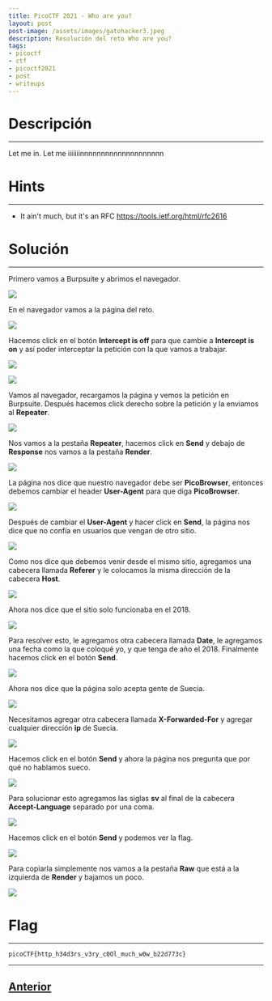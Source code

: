 ```yaml
---
title: PicoCTF 2021 - Who are you?
layout: post
post-image: /assets/images/gatohacker3.jpeg 
description: Resolución del reto Who are you?
tags:
- picoctf
- ctf
- picoctf2021
- post
- writeups
---
```

# Descripción
---

Let me in. Let me iiiiiiinnnnnnnnnnnnnnnnnnnn 


# Hints
---

- It ain't much, but it's an RFC https://tools.ietf.org/html/rfc2616


# Solución
---

Primero vamos a Burpsuite y abrimos el navegador.

![](/images/images-picoctf-2021/who-are-you-1.png)

En el navegador vamos a la página del reto.

![](/images/images-picoctf-2021/who-are-you-2.png)

Hacemos click en el botón **Intercept is off** para que cambie a **Intercept is on** y así poder interceptar la petición con la que vamos a trabajar.

![](/images/images-picoctf-2021/who-are-you-3.png)

![](/images/images-picoctf-2021/who-are-you-4.png)

Vamos al navegador, recargamos la página y vemos la petición en Burpsuite. Después hacemos click derecho sobre la petición y la enviamos al **Repeater**.

![](/images/images-picoctf-2021/who-are-you-5.png)

Nos vamos a la pestaña **Repeater**, hacemos click en **Send** y debajo de **Response** nos vamos a la pestaña  **Render**.

![](/images/images-picoctf-2021/who-are-you-6.png)

La página nos dice que nuestro navegador debe ser **PicoBrowser**, entonces debemos cambiar el header **User-Agent** para que diga **PicoBrowser**.

![](/images/images-picoctf-2021/who-are-you-7.png)

Después de cambiar el **User-Agent** y hacer click en **Send**, la página nos dice que no confía en usuarios que vengan de otro sitio.

![](/images/images-picoctf-2021/who-are-you-8.png)

Como nos dice que debemos venir desde el mismo sitio, agregamos una cabecera llamada **Referer** y le colocamos la misma dirección de la cabecera **Host**.
 
![](/images/images-picoctf-2021/who-are-you-9.png)

Ahora nos dice que el sitio solo funcionaba en el 2018.

![](/images/images-picoctf-2021/who-are-you-10.png)

Para resolver esto, le agregamos otra cabecera llamada **Date**, le agregamos una fecha como la que coloqué yo, y que tenga de año el 2018. Finalmente hacemos click en el botón **Send**.

![](/images/images-picoctf-2021/who-are-you-11.png)

Ahora nos dice que la página solo acepta gente de Suecia.

![](/images/images-picoctf-2021/who-are-you-12.png)

Necesitamos agregar otra cabecera llamada **X-Forwarded-For** y agregar cualquier dirección **ip** de Suecia. 

![](/images/images-picoctf-2021/who-are-you-13.png)

Hacemos click en el botón **Send** y ahora la página nos pregunta que por qué no hablamos sueco.

![](/images/images-picoctf-2021/who-are-you-14.png)

Para solucionar esto agregamos las siglas **sv** al final de la cabecera **Accept-Language** separado por una coma.

![](/images/images-picoctf-2021/who-are-you-15.png)

Hacemos click en el botón **Send** y podemos ver la flag.

![](/images/images-picoctf-2021/who-are-you-16.png)

Para copiarla simplemente nos vamos a la pestaña **Raw** que está a la izquierda de **Render** y bajamos un poco.

![](/images/images-picoctf-2021/who-are-you-17.png)


# Flag
---

`picoCTF{http_h34d3rs_v3ry_c0Ol_much_w0w_b22d773c}`

---

## [Anterior](/some-assembly-required-1)